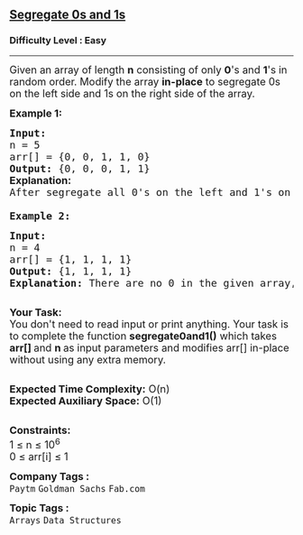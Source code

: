 <h2><a href="https://www.geeksforgeeks.org/problems/segregate-0s-and-1s5106/1?page=3&category=Arrays&difficulty=Easy&sortBy=submissions">Segregate 0s and 1s</a></h2><h3>Difficulty Level : Easy</h3><hr><div class="problems_problem_content__Xm_eO"><p><span style="font-size: 18px;">Given an array of length <strong>n</strong> consisting of only <strong>0</strong>'s and <strong>1</strong>'s in random order. Modify the array <strong>in-place</strong> to segregate 0s on the left side and 1s on the right side of the array. </span></p>
<p><span style="font-size: 18px;"><strong>Example 1:</strong></span></p>
<pre><span style="font-size: 18px;"><strong>Input:
</strong>n = 5
arr[] = {0, 0, 1, 1, 0}
<strong>Output:</strong> {0, 0, 0, 1, 1}<br><strong style="font-family: -apple-system, BlinkMacSystemFont, 'Segoe UI', Roboto, Oxygen, Ubuntu, Cantarell, 'Open Sans', 'Helvetica Neue', sans-serif;">Explanation:</strong><span style="font-family: -apple-system, BlinkMacSystemFont, 'Segoe UI', Roboto, Oxygen, Ubuntu, Cantarell, 'Open Sans', 'Helvetica Neue', sans-serif;"> <br></span>After segregate all 0's on the left and 1's on the right modify array will be {0, 0, 0, 1, 1}.<br>
</span><span style="font-size: 18px;"><strong>Example 2:</strong></span></pre>
<pre><span style="font-size: 18px;"><strong>Input:
</strong>n = 4
arr[] = {1, 1, 1, 1}
<strong>Output:</strong> {1, 1, 1, 1}
<strong>Explanation:</strong> There are no 0 in the given array, so the modified array is 1 1 1 1.</span></pre>
<p><br><span style="font-size: 18px;"><strong>Your Task:</strong><br>You don't need to read input or print anything. Your task is to complete the function&nbsp;<strong>segregate0and1()</strong>&nbsp;which takes <strong>arr[]&nbsp;</strong>and&nbsp;<strong>n&nbsp;</strong>as input parameters and modifies arr[] in-place without using any extra memory.</span></p>
<p><br><span style="font-size: 18px;"><strong>Expected Time Complexity:</strong> O(n)<br><strong>Expected Auxiliary Space:</strong>&nbsp;O(1)</span></p>
<p><br><span style="font-size: 18px;"><strong>Constraints:</strong><br>1 ≤ n ≤ 10<sup>6</sup><br>0 ≤ arr[i] ≤ 1</span></p></div><p><span style=font-size:18px><strong>Company Tags : </strong><br><code>Paytm</code>&nbsp;<code>Goldman Sachs</code>&nbsp;<code>Fab.com</code>&nbsp;<br><p><span style=font-size:18px><strong>Topic Tags : </strong><br><code>Arrays</code>&nbsp;<code>Data Structures</code>&nbsp;